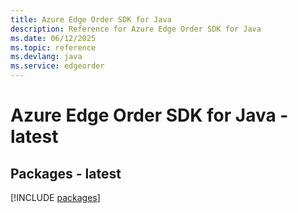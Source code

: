 ```yaml
---
title: Azure Edge Order SDK for Java
description: Reference for Azure Edge Order SDK for Java
ms.date: 06/12/2025
ms.topic: reference
ms.devlang: java
ms.service: edgeorder
---
```

# Azure Edge Order SDK for Java - latest
## Packages - latest
[!INCLUDE [packages](edge-order-index.md)]